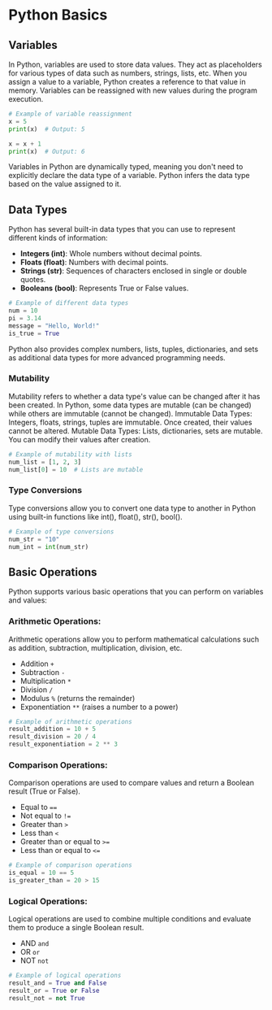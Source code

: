 # Python Basics

## Variables
In Python, variables are used to store data values. They act as placeholders for various types of data such as numbers, strings, lists, etc. When you assign a value to a variable, Python creates a reference to that value in memory. Variables can be reassigned with new values during the program execution.
```python
# Example of variable reassignment
x = 5
print(x)  # Output: 5

x = x + 1
print(x)  # Output: 6
```

Variables in Python are dynamically typed, meaning you don't need to explicitly declare the data type of a variable. Python infers the data type based on the value assigned to it.

## Data Types
Python has several built-in data types that you can use to represent different kinds of information:
 - **Integers (int)**: Whole numbers without decimal points.
 - **Floats (float)**: Numbers with decimal points.
 - **Strings (str)**: Sequences of characters enclosed in single or double quotes.
 - **Booleans (bool)**: Represents True or False values.
```python
# Example of different data types
num = 10
pi = 3.14
message = "Hello, World!"
is_true = True
```

Python also provides complex numbers, lists, tuples, dictionaries, and sets as additional data types for more advanced programming needs.

### Mutability
Mutability refers to whether a data type's value can be changed after it has been created. In Python, some data types are mutable (can be changed) while others are immutable (cannot be changed).
Immutable Data Types: Integers, floats, strings, tuples are immutable. Once created, their values cannot be altered.
Mutable Data Types: Lists, dictionaries, sets are mutable. You can modify their values after creation.
```python
# Example of mutability with lists
num_list = [1, 2, 3]
num_list[0] = 10  # Lists are mutable
```

### Type Conversions
Type conversions allow you to convert one data type to another in Python using built-in functions like int(), float(), str(), bool().
```python
# Example of type conversions
num_str = "10"
num_int = int(num_str)
```

## Basic Operations
Python supports various basic operations that you can perform on variables and values:

### Arithmetic Operations:
Arithmetic operations allow you to perform mathematical calculations such as addition, subtraction, multiplication, division, etc.
 - Addition `+`
 - Subtraction `-`
 - Multiplication `*`
 - Division `/`
 - Modulus `%` (returns the remainder)
 - Exponentiation `**` (raises a number to a power)
```python
# Example of arithmetic operations
result_addition = 10 + 5
result_division = 20 / 4
result_exponentiation = 2 ** 3
```

### Comparison Operations:
Comparison operations are used to compare values and return a Boolean result (True or False).
 - Equal to `==`
 - Not equal to `!=`
 - Greater than `>`
 - Less than `<`
 - Greater than or equal to `>=`
 - Less than or equal to `<=`
```python
# Example of comparison operations
is_equal = 10 == 5
is_greater_than = 20 > 15
```

### Logical Operations:
Logical operations are used to combine multiple conditions and evaluate them to produce a single Boolean result.
 - AND `and`
 - OR `or`
 - NOT `not`
```python
# Example of logical operations
result_and = True and False
result_or = True or False
result_not = not True
```